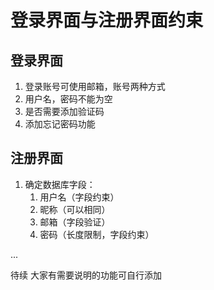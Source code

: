 # 登录界面与注册界面约束
## 登录界面
1. 登录账号可使用邮箱，账号两种方式
2. 用户名，密码不能为空
3. 是否需要添加验证码
4. 添加忘记密码功能
## 注册界面
1. 确定数据库字段：
   1. 用户名（字段约束）
   2. 昵称（可以相同）
   3. 邮箱（字段验证）
   4. 密码（长度限制，字段约束）


...

待续 大家有需要说明的功能可自行添加

